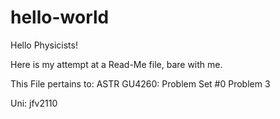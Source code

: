 # hello-world

Hello Physicists!

Here is my attempt at a Read-Me file, bare with me.

This File pertains to:
ASTR GU4260: Problem Set #0 Problem 3  

Uni: jfv2110
